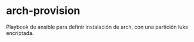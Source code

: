 # arch-provision
Playbook de ansible para definir instalación de arch, con una partición luks encriptada.